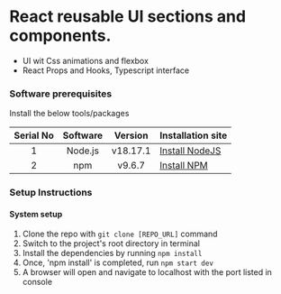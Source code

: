 # React reusable UI sections and components.
- UI wit Css animations and flexbox
- React Props and Hooks, Typescript interface


### Software prerequisites

Install the below tools/packages

| Serial No   | Software           | Version   | Installation site |
| :---------: | :----------------: | :-------: | :---------------- |
| 1           | Node.js            |  v18.17.1  | [Install NodeJS](https://nodejs.org/en/download/) |
| 2           | npm                |  v9.6.7    | [Install NPM](https://www.npmjs.com/get-npm)      |



### Setup Instructions

#### System setup
1. Clone the repo with `git clone [REPO_URL]` command
2. Switch to the project's root directory in terminal
3. Install the dependencies by running `npm install`
4. Once, 'npm install' is completed, run `npm start dev`
5. A browser will open and navigate to localhost with the port listed in console
